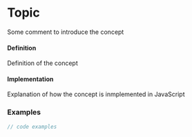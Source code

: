 <!--- 
LIST OF REQUIREMENTS
 --->
# Topic
<!--- introduction --->
Some comment to introduce the concept

<!--- explanation --->
#### Definition
Definition of the concept

#### Implementation
Explanation of how the concept is inmplemented in JavaScript

### Examples
```js
// code examples
```